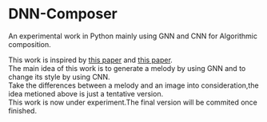# DNN-Composer
An  experimental work in Python mainly using GNN and CNN for Algorithmic composition.<br>

This work is inspired by [this paper](https://arxiv.org/abs/1606.07251) and [this paper](https://arxiv.org/abs/1508.06576).<br>
The main idea of this work is to generate a melody by using GNN and to change its style by using CNN.<br>
Take the differences between a melody and an image into consideration,the idea metioned above is just a tentative version.<br>
This work is now under experiment.The final version will be commited once finished.<br>
